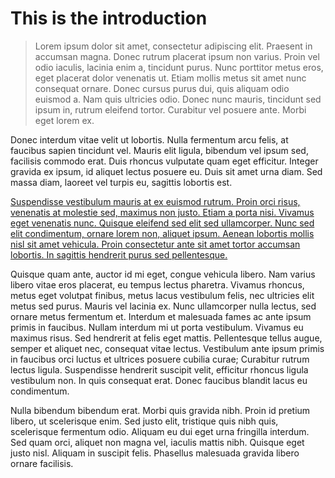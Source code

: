 # This is the introduction

> Lorem ipsum dolor sit amet, consectetur adipiscing elit. Praesent in accumsan magna. Donec rutrum placerat ipsum non varius. Proin vel odio iaculis, lacinia enim a, tincidunt purus. Nunc porttitor metus eros, eget placerat dolor venenatis ut. Etiam mollis metus sit amet nunc consequat ornare. Donec cursus purus dui, quis aliquam odio euismod a. Nam quis ultricies odio. Donec nunc mauris, tincidunt sed ipsum in, rutrum eleifend tortor. Curabitur vel posuere ante. Morbi eget lorem ex.

Donec interdum vitae velit ut lobortis. Nulla fermentum arcu felis, at faucibus sapien tincidunt vel. Mauris elit ligula, bibendum vel ipsum sed, facilisis commodo erat. Duis rhoncus vulputate quam eget efficitur. Integer gravida ex ipsum, id aliquet lectus posuere eu. Duis sit amet urna diam. Sed massa diam, laoreet vel turpis eu, sagittis lobortis est.

[Suspendisse vestibulum mauris at ex euismod rutrum. Proin orci risus, venenatis at molestie sed, maximus non justo. Etiam a porta nisi. Vivamus eget venenatis nunc. Quisque eleifend sed elit sed ullamcorper. Nunc sed elit condimentum, ornare lorem non, aliquet ipsum. Aenean lobortis mollis nisl sit amet vehicula. Proin consectetur ante sit amet tortor accumsan lobortis. In sagittis hendrerit purus sed pellentesque.](https://google.com)

Quisque quam ante, auctor id mi eget, congue vehicula libero. Nam varius libero vitae eros placerat, eu tempus lectus pharetra. Vivamus rhoncus, metus eget volutpat finibus, metus lacus vestibulum felis, nec ultricies elit metus sed purus. Mauris vel lacinia ex. Nunc ullamcorper nulla lectus, sed ornare metus fermentum et. Interdum et malesuada fames ac ante ipsum primis in faucibus. Nullam interdum mi ut porta vestibulum. Vivamus eu maximus risus. Sed hendrerit at felis eget mattis. Pellentesque tellus augue, semper et aliquet nec, consequat vitae lectus. Vestibulum ante ipsum primis in faucibus orci luctus et ultrices posuere cubilia curae; Curabitur rutrum lectus ligula. Suspendisse hendrerit suscipit velit, efficitur rhoncus ligula vestibulum non. In quis consequat erat. Donec faucibus blandit lacus eu condimentum.

Nulla bibendum bibendum erat. Morbi quis gravida nibh. Proin id pretium libero, ut scelerisque enim. Sed justo elit, tristique quis nibh quis, scelerisque fermentum odio. Aliquam eu dui eget urna fringilla interdum. Sed quam orci, aliquet non magna vel, iaculis mattis nibh. Quisque eget justo nisl. Aliquam in suscipit felis. Phasellus malesuada gravida libero ornare facilisis.
